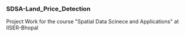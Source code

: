 ### SDSA-Land_Price_Detection
Project Work for the course "Spatial Data Scinece and Applications" at IISER-Bhopal




